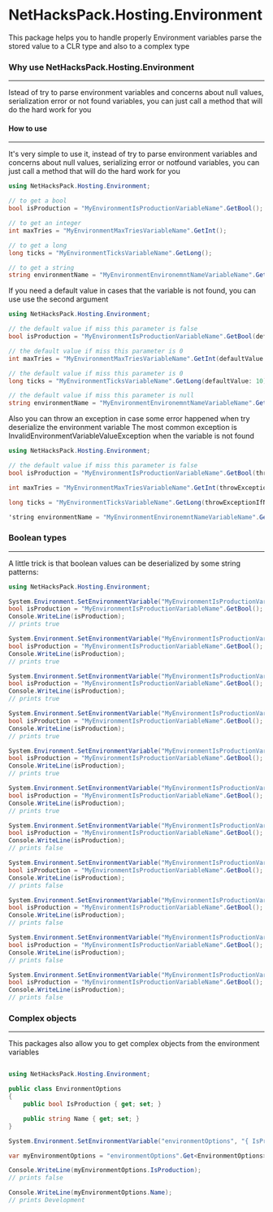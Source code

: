 ﻿NetHacksPack.Hosting.Environment
=====================
This package helps you to handle properly Environment variables parse the stored value to a CLR type and also to a complex type 

### Why use NetHacksPack.Hosting.Environment
---
Istead of try to parse environment variables and concerns about null values, serialization error or not found variables, you can just call a method that will do the hard work for you

#### How to use
---
It's very simple to use it, instead of try to parse environment variables and concerns about null values, serializing error or notfound variables, you can just call a method that will do the hard work for you

```c#
using NetHacksPack.Hosting.Environment;

// to get a bool
bool isProduction = "MyEnvironmentIsProductionVariableName".GetBool();

// to get an integer
int maxTries = "MyEnvironmentMaxTriesVariableName".GetInt();

// to get a long
long ticks = "MyEnvironmentTicksVariableName".GetLong();

// to get a string
string environmentName = "MyEnvironmentEnvironemntNameVariableName".GetString();

```

If you need a default value in cases that the variable is not found, you can use use the second argument

```c#
using NetHacksPack.Hosting.Environment;

// the default value if miss this parameter is false
bool isProduction = "MyEnvironmentIsProductionVariableName".GetBool(defaultValue: false);

// the default value if miss this parameter is 0
int maxTries = "MyEnvironmentMaxTriesVariableName".GetInt(defaultValue: 3);

// the default value if miss this parameter is 0
long ticks = "MyEnvironmentTicksVariableName".GetLong(defaultValue: 10);

// the default value if miss this parameter is null
string environmentName = "MyEnvironmentEnvironemntNameVariableName".GetString(defaultValue: "Development");

```

Also you can throw an exception in case some error happened when try deserialize the environment variable
The most common exception is InvalidEnvironmentVariableValueException when the variable is not found

```c#
using NetHacksPack.Hosting.Environment;

// the default value if miss this parameter is false
bool isProduction = "MyEnvironmentIsProductionVariableName".GetBool(throwExceptionIfNotFoundOrInvalid: true);

int maxTries = "MyEnvironmentMaxTriesVariableName".GetInt(throwExceptionIfNotFoundOrInvalid: true);

long ticks = "MyEnvironmentTicksVariableName".GetLong(throwExceptionIfNotFoundOrInvalid: true);

'string environmentName = "MyEnvironmentEnvironemntNameVariableName".GetString(throwExceptionIfNotFoundOrInvalid: true);

```
### Boolean types
---

A little trick is that boolean values can be deserialized by some string patterns:

```c#
using NetHacksPack.Hosting.Environment;

System.Environment.SetEnvironmentVariable("MyEnvironmentIsProductionVariableName", "YES")
bool isProduction = "MyEnvironmentIsProductionVariableName".GetBool();
Console.WriteLine(isProduction);
// prints true

System.Environment.SetEnvironmentVariable("MyEnvironmentIsProductionVariableName", "Y")
bool isProduction = "MyEnvironmentIsProductionVariableName".GetBool();
Console.WriteLine(isProduction);
// prints true

System.Environment.SetEnvironmentVariable("MyEnvironmentIsProductionVariableName", "SIM")
bool isProduction = "MyEnvironmentIsProductionVariableName".GetBool();
Console.WriteLine(isProduction);
// prints true

System.Environment.SetEnvironmentVariable("MyEnvironmentIsProductionVariableName", "S")
bool isProduction = "MyEnvironmentIsProductionVariableName".GetBool();
Console.WriteLine(isProduction);
// prints true

System.Environment.SetEnvironmentVariable("MyEnvironmentIsProductionVariableName", "TRUE")
bool isProduction = "MyEnvironmentIsProductionVariableName".GetBool();
Console.WriteLine(isProduction);
// prints true

System.Environment.SetEnvironmentVariable("MyEnvironmentIsProductionVariableName", "T")
bool isProduction = "MyEnvironmentIsProductionVariableName".GetBool();
Console.WriteLine(isProduction);
// prints true

System.Environment.SetEnvironmentVariable("MyEnvironmentIsProductionVariableName", "NO")
bool isProduction = "MyEnvironmentIsProductionVariableName".GetBool();
Console.WriteLine(isProduction);
// prints false

System.Environment.SetEnvironmentVariable("MyEnvironmentIsProductionVariableName", "N")
bool isProduction = "MyEnvironmentIsProductionVariableName".GetBool();
Console.WriteLine(isProduction);
// prints false

System.Environment.SetEnvironmentVariable("MyEnvironmentIsProductionVariableName", "NAO")
bool isProduction = "MyEnvironmentIsProductionVariableName".GetBool();
Console.WriteLine(isProduction);
// prints false

System.Environment.SetEnvironmentVariable("MyEnvironmentIsProductionVariableName", "FALSE")
bool isProduction = "MyEnvironmentIsProductionVariableName".GetBool();
Console.WriteLine(isProduction);
// prints false

System.Environment.SetEnvironmentVariable("MyEnvironmentIsProductionVariableName", "F")
bool isProduction = "MyEnvironmentIsProductionVariableName".GetBool();
Console.WriteLine(isProduction);
// prints false

```

### Complex objects
---

This packages also allow you to get complex objects from the environment variables

```c#

using NetHacksPack.Hosting.Environment;

public class EnvironmentOptions
{
	public bool IsProduction { get; set; }

	public string Name { get; set; }
}

System.Environment.SetEnvironmentVariable("environmentOptions", "{ IsProduction: false, Name: \"Development\"}");

var myEnvironmentOptions = "environmentOptions".Get<EnvironmentOptions>();

Console.WriteLine(myEnvironmentOptions.IsProduction);
// prints false

Console.WriteLine(myEnvironmentOptions.Name);
// prints Development

```